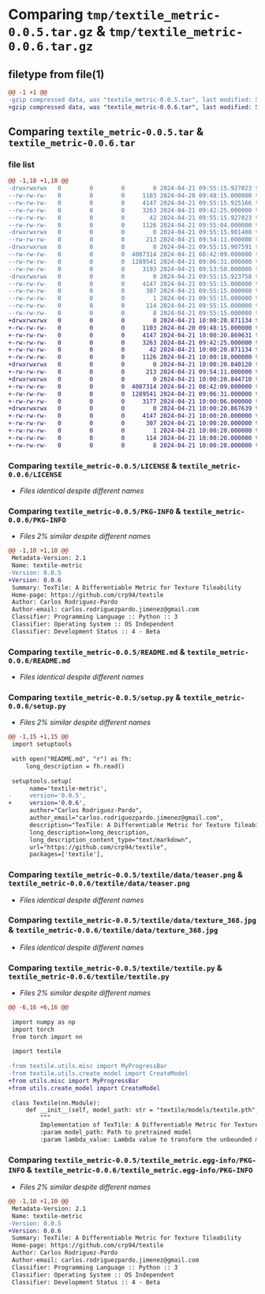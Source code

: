 # Comparing `tmp/textile_metric-0.0.5.tar.gz` & `tmp/textile_metric-0.0.6.tar.gz`

## filetype from file(1)

```diff
@@ -1 +1 @@
-gzip compressed data, was "textile_metric-0.0.5.tar", last modified: Sun Apr 21 09:55:15 2024, max compression
+gzip compressed data, was "textile_metric-0.0.6.tar", last modified: Sun Apr 21 10:00:20 2024, max compression
```

## Comparing `textile_metric-0.0.5.tar` & `textile_metric-0.0.6.tar`

### file list

```diff
@@ -1,18 +1,18 @@
-drwxrwxrwx   0        0        0        0 2024-04-21 09:55:15.927023 textile_metric-0.0.5/
--rw-rw-rw-   0        0        0     1103 2024-04-20 09:48:15.000000 textile_metric-0.0.5/LICENSE
--rw-rw-rw-   0        0        0     4147 2024-04-21 09:55:15.925166 textile_metric-0.0.5/PKG-INFO
--rw-rw-rw-   0        0        0     3263 2024-04-21 09:42:25.000000 textile_metric-0.0.5/README.md
--rw-rw-rw-   0        0        0       42 2024-04-21 09:55:15.927023 textile_metric-0.0.5/setup.cfg
--rw-rw-rw-   0        0        0     1126 2024-04-21 09:55:04.000000 textile_metric-0.0.5/setup.py
-drwxrwxrwx   0        0        0        0 2024-04-21 09:55:15.901408 textile_metric-0.0.5/textile/
--rw-rw-rw-   0        0        0      213 2024-04-21 09:54:11.000000 textile_metric-0.0.5/textile/__init__.py
-drwxrwxrwx   0        0        0        0 2024-04-21 09:55:15.907591 textile_metric-0.0.5/textile/data/
--rw-rw-rw-   0        0        0  4087314 2024-04-21 08:42:09.000000 textile_metric-0.0.5/textile/data/teaser.png
--rw-rw-rw-   0        0        0  1289541 2024-04-21 09:06:31.000000 textile_metric-0.0.5/textile/data/texture_368.jpg
--rw-rw-rw-   0        0        0     3193 2024-04-21 09:53:50.000000 textile_metric-0.0.5/textile/textile.py
-drwxrwxrwx   0        0        0        0 2024-04-21 09:55:15.923758 textile_metric-0.0.5/textile_metric.egg-info/
--rw-rw-rw-   0        0        0     4147 2024-04-21 09:55:15.000000 textile_metric-0.0.5/textile_metric.egg-info/PKG-INFO
--rw-rw-rw-   0        0        0      307 2024-04-21 09:55:15.000000 textile_metric-0.0.5/textile_metric.egg-info/SOURCES.txt
--rw-rw-rw-   0        0        0        1 2024-04-21 09:55:15.000000 textile_metric-0.0.5/textile_metric.egg-info/dependency_links.txt
--rw-rw-rw-   0        0        0      114 2024-04-21 09:55:15.000000 textile_metric-0.0.5/textile_metric.egg-info/requires.txt
--rw-rw-rw-   0        0        0        8 2024-04-21 09:55:15.000000 textile_metric-0.0.5/textile_metric.egg-info/top_level.txt
+drwxrwxrwx   0        0        0        0 2024-04-21 10:00:20.871134 textile_metric-0.0.6/
+-rw-rw-rw-   0        0        0     1103 2024-04-20 09:48:15.000000 textile_metric-0.0.6/LICENSE
+-rw-rw-rw-   0        0        0     4147 2024-04-21 10:00:20.869631 textile_metric-0.0.6/PKG-INFO
+-rw-rw-rw-   0        0        0     3263 2024-04-21 09:42:25.000000 textile_metric-0.0.6/README.md
+-rw-rw-rw-   0        0        0       42 2024-04-21 10:00:20.871134 textile_metric-0.0.6/setup.cfg
+-rw-rw-rw-   0        0        0     1126 2024-04-21 10:00:18.000000 textile_metric-0.0.6/setup.py
+drwxrwxrwx   0        0        0        0 2024-04-21 10:00:20.840120 textile_metric-0.0.6/textile/
+-rw-rw-rw-   0        0        0      213 2024-04-21 09:54:11.000000 textile_metric-0.0.6/textile/__init__.py
+drwxrwxrwx   0        0        0        0 2024-04-21 10:00:20.844710 textile_metric-0.0.6/textile/data/
+-rw-rw-rw-   0        0        0  4087314 2024-04-21 08:42:09.000000 textile_metric-0.0.6/textile/data/teaser.png
+-rw-rw-rw-   0        0        0  1289541 2024-04-21 09:06:31.000000 textile_metric-0.0.6/textile/data/texture_368.jpg
+-rw-rw-rw-   0        0        0     3177 2024-04-21 10:00:06.000000 textile_metric-0.0.6/textile/textile.py
+drwxrwxrwx   0        0        0        0 2024-04-21 10:00:20.867639 textile_metric-0.0.6/textile_metric.egg-info/
+-rw-rw-rw-   0        0        0     4147 2024-04-21 10:00:20.000000 textile_metric-0.0.6/textile_metric.egg-info/PKG-INFO
+-rw-rw-rw-   0        0        0      307 2024-04-21 10:00:20.000000 textile_metric-0.0.6/textile_metric.egg-info/SOURCES.txt
+-rw-rw-rw-   0        0        0        1 2024-04-21 10:00:20.000000 textile_metric-0.0.6/textile_metric.egg-info/dependency_links.txt
+-rw-rw-rw-   0        0        0      114 2024-04-21 10:00:20.000000 textile_metric-0.0.6/textile_metric.egg-info/requires.txt
+-rw-rw-rw-   0        0        0        8 2024-04-21 10:00:20.000000 textile_metric-0.0.6/textile_metric.egg-info/top_level.txt
```

### Comparing `textile_metric-0.0.5/LICENSE` & `textile_metric-0.0.6/LICENSE`

 * *Files identical despite different names*

### Comparing `textile_metric-0.0.5/PKG-INFO` & `textile_metric-0.0.6/PKG-INFO`

 * *Files 2% similar despite different names*

```diff
@@ -1,10 +1,10 @@
 Metadata-Version: 2.1
 Name: textile-metric
-Version: 0.0.5
+Version: 0.0.6
 Summary: TexTile: A Differentiable Metric for Texture Tileability
 Home-page: https://github.com/crp94/textile
 Author: Carlos Rodriguez-Pardo
 Author-email: carlos.rodriguezpardo.jimenez@gmail.com
 Classifier: Programming Language :: Python :: 3
 Classifier: Operating System :: OS Independent
 Classifier: Development Status :: 4 - Beta
```

### Comparing `textile_metric-0.0.5/README.md` & `textile_metric-0.0.6/README.md`

 * *Files identical despite different names*

### Comparing `textile_metric-0.0.5/setup.py` & `textile_metric-0.0.6/setup.py`

 * *Files 2% similar despite different names*

```diff
@@ -1,15 +1,15 @@
 import setuptools
 
 with open("README.md", "r") as fh:
     long_description = fh.read()
 
 setuptools.setup(
      name='textile-metric',
-     version='0.0.5',
+     version='0.0.6',
      author="Carlos Rodriguez-Pardo",
      author_email="carlos.rodriguezpardo.jimenez@gmail.com",
      description="TexTile: A Differentiable Metric for Texture Tileability",
      long_description=long_description,
      long_description_content_type="text/markdown",
      url="https://github.com/crp94/textile",
      packages=['textile'],
```

### Comparing `textile_metric-0.0.5/textile/data/teaser.png` & `textile_metric-0.0.6/textile/data/teaser.png`

 * *Files identical despite different names*

### Comparing `textile_metric-0.0.5/textile/data/texture_368.jpg` & `textile_metric-0.0.6/textile/data/texture_368.jpg`

 * *Files identical despite different names*

### Comparing `textile_metric-0.0.5/textile/textile.py` & `textile_metric-0.0.6/textile/textile.py`

 * *Files 2% similar despite different names*

```diff
@@ -6,16 +6,16 @@
 
 import numpy as np
 import torch
 from torch import nn
 
 import textile
 
-from textile.utils.misc import MyProgressBar
-from textile.utils.create_model import CreateModel
+from utils.misc import MyProgressBar
+from utils.create_model import CreateModel
 
 class Textile(nn.Module):
     def __init__(self, model_path: str = "textile/models/textile.pth", lambda_value: float = 0.25, resolution = (512, 512), number_tiles = 2):
         """
         Implementation of TexTile: A Differentiable Metric for Texture Tileability
         :param model_path: Path to pretrained model
         :param lambda_value: Lambda value to transform the unbounded model prediction to the (0, 1) range. Higher lambdas provide more sensitive predictions. Check our supplementary material for more details.
```

### Comparing `textile_metric-0.0.5/textile_metric.egg-info/PKG-INFO` & `textile_metric-0.0.6/textile_metric.egg-info/PKG-INFO`

 * *Files 2% similar despite different names*

```diff
@@ -1,10 +1,10 @@
 Metadata-Version: 2.1
 Name: textile-metric
-Version: 0.0.5
+Version: 0.0.6
 Summary: TexTile: A Differentiable Metric for Texture Tileability
 Home-page: https://github.com/crp94/textile
 Author: Carlos Rodriguez-Pardo
 Author-email: carlos.rodriguezpardo.jimenez@gmail.com
 Classifier: Programming Language :: Python :: 3
 Classifier: Operating System :: OS Independent
 Classifier: Development Status :: 4 - Beta
```

